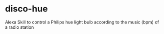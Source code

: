# disco-hue
Alexa Skill to control a Philips hue light bulb according to the music (bpm) of a radio station
